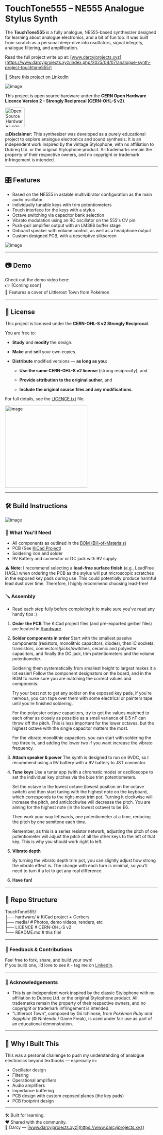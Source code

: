# TouchTone555 – NE555 Analogue Stylus Synth

The **TouchTone555** is a fully analogue, NE555-based synthesizer designed for learning about analogue electronics, and a bit of fun too. It was built from scratch as a personal deep-dive into oscillators, signal integrity, analogue filtering, and amplification.

Read the full project write up at: [www.darcyjprojects.xyz](https://www.darcyjprojects.xyz/index.php/2025/04/07/analogue-synth-project-touchtone555/)

[🔗 Share this project on LinkedIn](https://www.linkedin.com/shareArticle?mini=true&url=https://www.darcyjprojects.xyz/&title=TouchTone555%20Stylus%20Synth&summary=Check%20out%20this%20analogue%20NE555-based%20synthesizer%20project!)

![image](https://raw.githubusercontent.com/DarcyJProjects/touchtone555/main/media/1.png)

<p>
  This project is open source hardware under the <strong>CERN Open Hardware Licence Version 2 - Strongly Reciprocal (CERN-OHL-S v2)</strong>.
</p>
<img src="https://resources.oshwa.org/files/assets/oshw-logo-filled-color.png" alt="Open Source Hardware Logo" height="64" style="vertical-align: middle; margin-right: 8px;">

⚖️**Disclaimer:** This synthesizer was developed as a purely educational project to explore analogue electronics and sound synthesis. It is an independent work inspired by the vintage Stylophone, with no affiliation to Dubreq Ltd. or the original Stylophone product. All trademarks remain the property of their respective owners, and no copyright or trademark infringement is intended.

---

## 🎛 Features

- Based on the NE555 in astable multivibrator configuration as the main audio oscillator
- Individually tunable keys with trim potentiometers
- Touch interface for the keys with a stylus
- Octave switching via capacitor bank selection
- Vibrato modulation using an RC oscillator on the 555's CV pin
- Push-pull amplifier output with an LM386 buffer stage
- Onboard speaker with volume control, as well as a headphone output
- Custom designed PCB, with a descriptive silkscreen

<img title="" src="https://raw.githubusercontent.com/DarcyJProjects/touchtone555/main/media/3.png" alt="image" data-align="center">

---

## 📷 Demo

Check out the demo video here:<br>
👉 [Coming soon]<br>
🎵 Features a cover of Littleroot Town from Pokémon.

---

## 📜 License

This project is licensed under the **CERN-OHL-S v2 Strongly Reciprocal**.  

You are free to:

- **Study** and **modify** the design.

- **Make** and **sell** your own copies.

- **Distribute** modified versions — **as long as you:**
  
  - **Use the same CERN-OHL-S v2 license** (strong reciprocity), and
  
  - **Provide attribution to the original author**, and
  
  - **Include the original source files and any modifications**.

For full details, see the [LICENCE.txt](https://github.com/DarcyJProjects/touchtone555/blob/main/LICENCE.txt) file.

<img src="https://raw.githubusercontent.com/DarcyJProjects/touchtone555/main/media/5.png" title="" alt="image" width="271">

---

## 🛠️ Build Instructions

![image](https://raw.githubusercontent.com/DarcyJProjects/touchtone555/main/media/4.png)

### 🧾 What You’ll Need

- All components as outlined in the [BOM (Bill-of-Materials)](https://github.com/DarcyJProjects/touchtone555/blob/main/hardware/Bill%20of%20Materials.csv)
- PCB (See [KiCad Project](https://github.com/DarcyJProjects/touchtone555/tree/main/hardware))
- Soldering iron and solder
- 9V Battery and connector or DC jack with 9V supply

⚠️ **Note:** I recommend selecting a **lead-free surface finish** (e.g., LeadFree HASL) when ordering the PCB as the stylus will put microscopic scratches in the exposed key pads during use. This could potentially produce harmful lead dust over time. Therefore, I highly recommend choosing lead-free!

### 🪛 Assembly

- Read each step fully before completing it to make sure you've read any handy tips :)
1. **Order the PCB**
   The KiCad project files (and pre-exported gerber files) are located in [/hardware](https://github.com/DarcyJProjects/touchtone555/tree/main/hardware).

2. **Solder components in order**
   Start with the smallest passive components (resistors, monolithic capacitors, diodes), then IC sockets, transistors, connectors/jacks/switches, ceramic and polyester capacitors, and finally the DC jack, trim potentiometers and the volume potentiometer.
   
   Soldering them systematically from smallest height to largest makes it a lot easier! Follow the component designators on the board, and in the BOM to make sure you are matching the correct values and components.
   
   Try your best not to get any solder on the exposed key pads, if you're nervous, you  can tape over them with some electrical or painters tape until you're finished soldering.
   
   For the polyester octave capacitors, try to get the values matched to each other as closely as possible as a small variance of 0.5 nF can throw off the pitch. This is less important for the lower octaves, but the highest octave with the single capacitor matters the most.
   
   For the vibrato monolithic capacitors, you can start with soldering the top three in, and adding the lower two if you want increase the vibrato frequency.

3. **Attach speaker & power**
   The synth is designed to run on 9VDC, so I recommend using a 9V battery with a 9V battery to JST connector.

4. **Tune keys**
   Use a tuner app (with a chromatic mode) or oscilloscope to set the individual key pitches via the blue trim potentiometers.
   
   Set the octave to the lowest octave (lowest position on the octave switch) and then start tuning with the highest note on the keyboard, which corresponds to the right-most trim pot. Turning it clockwise will increase the pitch, and anticlockwise will decrease the pitch. You are aiming for the highest note (in the lowest octave) to be E6.
   
   Then work your way leftwards, one potentiometer at a time, reducing the pitch by one semitone each time.
   
   Remember, as this is a series resistor network, adjusting the pitch of one potentiometer will adjust the pitch of all the other keys to the left of that key. This is why you should work right to left.

5. **Vibrato depth**
   
   By turning the vibrato depth trim pot, you can slightly adjust how strong the vibrato effect is. The change with each turn is minimal, so you'll need to turn it a lot to get any real difference. 

6. **Have fun!**

---

## 📂 Repo Structure

TouchTone555/<br>
├── hardware/ # KiCad project + Gerbers<br>
├── media/ # Photos, demo videos, renders, etc<br>
├── LICENCE # CERN-OHL-S v2<br>
└── README.md # this file!<br>

---

### 💬 Feedback & Contributions

Feel free to fork, share, and build your own!<br>
If you build one, I’d love to see it - tag me on [LinkedIn](https://www.linkedin.com/in/darcywdjohnson/).

---

### 🔗 Acknowledgements

- This is an independent work inspired by the classic Stylophone with no affiliation to Dubreq Ltd. or the original Stylophone product. All trademarks remain the property of their respective owners, and no copyright or trademark infringement is intended.
- "Littleroot Town", composed by Gō Ichinose, from *Pokémon Ruby and Sapphire* (© Nintendo / Game Freak), is used under fair use as part of an educational demonstration.

---

## 🧠 Why I Built This

This was a personal challenge to push my understanding of analogue electronics beyond textbooks — especially in:

- Oscillator design
- Filtering
- Operational amplifiers
- Audio amplifiers
- Impedance buffering
- PCB design with custom exposed planes (the key pads)
- PCB footprint design

---

🛠️ Built for learning.<br>
❤️ Shared with the community.<br>
🔧 Darcy — [www.darcyjprojects.xyz](https://www.darcyjprojects.xyz)
